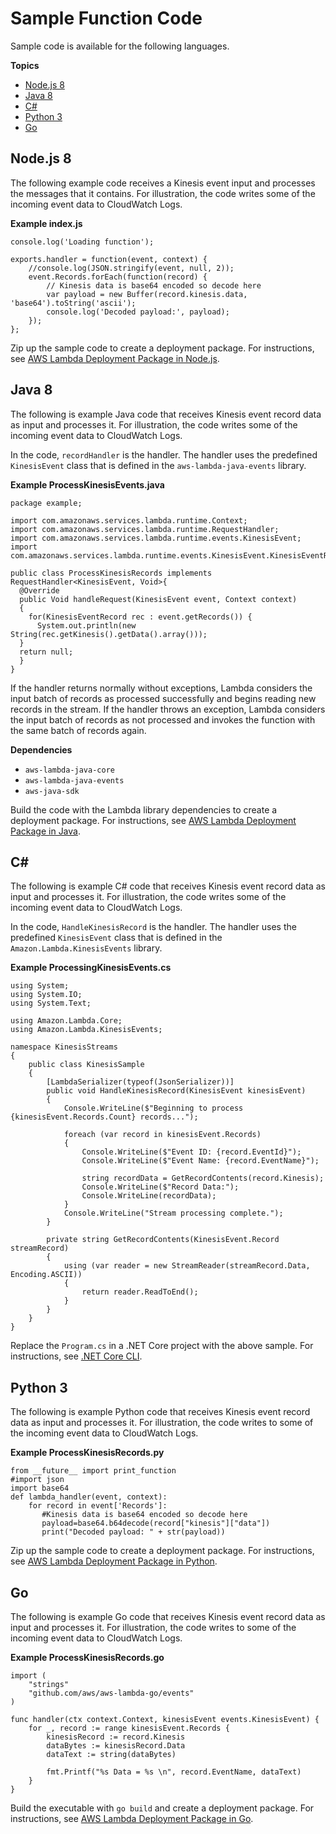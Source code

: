 # Sample Function Code<a name="with-kinesis-create-package"></a>

Sample code is available for the following languages\.

**Topics**
+ [Node\.js 8](#with-kinesis-example-deployment-pkg-nodejs)
+ [Java 8](#with-kinesis-example-deployment-pkg-java)
+ [C\#](#with-kinesis-example-deployment-pkg-dotnet)
+ [Python 3](#with-kinesis-example-deployment-pkg-python)
+ [Go](#with-kinesis-example-deployment-pkg-go)

## Node\.js 8<a name="with-kinesis-example-deployment-pkg-nodejs"></a>

The following example code receives a Kinesis event input and processes the messages that it contains\. For illustration, the code writes some of the incoming event data to CloudWatch Logs\.

**Example index\.js**  

```
console.log('Loading function');

exports.handler = function(event, context) {
    //console.log(JSON.stringify(event, null, 2));
    event.Records.forEach(function(record) {
        // Kinesis data is base64 encoded so decode here
        var payload = new Buffer(record.kinesis.data, 'base64').toString('ascii');
        console.log('Decoded payload:', payload);
    });
};
```

Zip up the sample code to create a deployment package\. For instructions, see [AWS Lambda Deployment Package in Node\.js](nodejs-create-deployment-pkg.md)\.

## Java 8<a name="with-kinesis-example-deployment-pkg-java"></a>

The following is example Java code that receives Kinesis event record data as input and processes it\. For illustration, the code writes some of the incoming event data to CloudWatch Logs\. 

In the code, `recordHandler` is the handler\. The handler uses the predefined `KinesisEvent` class that is defined in the `aws-lambda-java-events` library\.

**Example ProcessKinesisEvents\.java**  

```
package example;

import com.amazonaws.services.lambda.runtime.Context;
import com.amazonaws.services.lambda.runtime.RequestHandler;
import com.amazonaws.services.lambda.runtime.events.KinesisEvent;
import com.amazonaws.services.lambda.runtime.events.KinesisEvent.KinesisEventRecord;

public class ProcessKinesisRecords implements RequestHandler<KinesisEvent, Void>{
  @Override
  public Void handleRequest(KinesisEvent event, Context context)
  {
    for(KinesisEventRecord rec : event.getRecords()) {
      System.out.println(new String(rec.getKinesis().getData().array()));
  }
  return null;
  }
}
```

If the handler returns normally without exceptions, Lambda considers the input batch of records as processed successfully and begins reading new records in the stream\. If the handler throws an exception, Lambda considers the input batch of records as not processed and invokes the function with the same batch of records again\. 

**Dependencies**
+ `aws-lambda-java-core`
+ `aws-lambda-java-events`
+ `aws-java-sdk`

Build the code with the Lambda library dependencies to create a deployment package\. For instructions, see [AWS Lambda Deployment Package in Java](lambda-java-how-to-create-deployment-package.md)\.

## C\#<a name="with-kinesis-example-deployment-pkg-dotnet"></a>

The following is example C\# code that receives Kinesis event record data as input and processes it\. For illustration, the code writes some of the incoming event data to CloudWatch Logs\. 

 In the code, `HandleKinesisRecord` is the handler\. The handler uses the predefined `KinesisEvent` class that is defined in the `Amazon.Lambda.KinesisEvents` library\. 

**Example ProcessingKinesisEvents\.cs**  

```
using System;
using System.IO;
using System.Text;
 
using Amazon.Lambda.Core;
using Amazon.Lambda.KinesisEvents;
 
namespace KinesisStreams
{
    public class KinesisSample
    {
    	[LambdaSerializer(typeof(JsonSerializer))]
        public void HandleKinesisRecord(KinesisEvent kinesisEvent)
        {
            Console.WriteLine($"Beginning to process {kinesisEvent.Records.Count} records...");
 
            foreach (var record in kinesisEvent.Records)
            {
                Console.WriteLine($"Event ID: {record.EventId}");
                Console.WriteLine($"Event Name: {record.EventName}");
 
                string recordData = GetRecordContents(record.Kinesis);
                Console.WriteLine($"Record Data:");
                Console.WriteLine(recordData);
            }
            Console.WriteLine("Stream processing complete.");
        }

        private string GetRecordContents(KinesisEvent.Record streamRecord)
        {
            using (var reader = new StreamReader(streamRecord.Data, Encoding.ASCII))
            {
                return reader.ReadToEnd();
            }
        }
    }
}
```
Replace the `Program.cs` in a \.NET Core project with the above sample\. For instructions, see [\.NET Core CLI](lambda-dotnet-coreclr-deployment-package.md)\.

## Python 3<a name="with-kinesis-example-deployment-pkg-python"></a>

 The following is example Python code that receives Kinesis event record data as input and processes it\. For illustration, the code writes to some of the incoming event data to CloudWatch Logs\.

**Example ProcessKinesisRecords\.py**  

```
from __future__ import print_function
#import json
import base64
def lambda_handler(event, context):
    for record in event['Records']:
       #Kinesis data is base64 encoded so decode here
       payload=base64.b64decode(record["kinesis"]["data"])
       print("Decoded payload: " + str(payload))
```

Zip up the sample code to create a deployment package\. For instructions, see [AWS Lambda Deployment Package in Python](lambda-python-how-to-create-deployment-package.md)\.

## Go<a name="with-kinesis-example-deployment-pkg-go"></a>

 The following is example Go code that receives Kinesis event record data as input and processes it\. For illustration, the code writes to some of the incoming event data to CloudWatch Logs\. 

**Example ProcessKinesisRecords\.go**  

```
import (
    "strings"
    "github.com/aws/aws-lambda-go/events"
)

func handler(ctx context.Context, kinesisEvent events.KinesisEvent) {
    for _, record := range kinesisEvent.Records {
        kinesisRecord := record.Kinesis
        dataBytes := kinesisRecord.Data
        dataText := string(dataBytes)

        fmt.Printf("%s Data = %s \n", record.EventName, dataText) 
    }
}
```

Build the executable with `go build` and create a deployment package\. For instructions, see [AWS Lambda Deployment Package in Go](lambda-go-how-to-create-deployment-package.md)\.